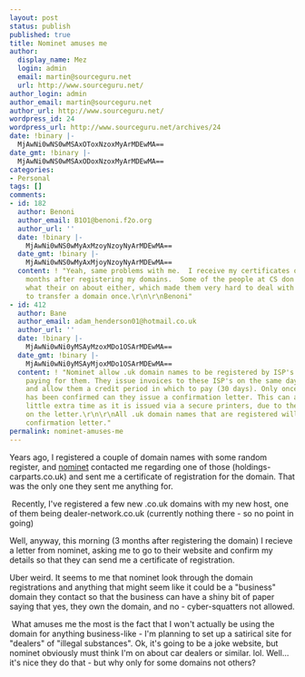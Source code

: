 ```yaml
---
layout: post
status: publish
published: true
title: Nominet amuses me
author:
  display_name: Mez
  login: admin
  email: martin@sourceguru.net
  url: http://www.sourceguru.net/
author_login: admin
author_email: martin@sourceguru.net
author_url: http://www.sourceguru.net/
wordpress_id: 24
wordpress_url: http://www.sourceguru.net/archives/24
date: !binary |-
  MjAwNi0wNS0wMSAxOToxNzoxMyArMDEwMA==
date_gmt: !binary |-
  MjAwNi0wNS0wMSAxODoxNzoxMyArMDEwMA==
categories:
- Personal
tags: []
comments:
- id: 182
  author: Benoni
  author_email: B1O1@benoni.f2o.org
  author_url: ''
  date: !binary |-
    MjAwNi0wNS0wMyAxMzoyNzoyNyArMDEwMA==
  date_gmt: !binary |-
    MjAwNi0wNS0wMyAxMjoyNzoyNyArMDEwMA==
  content: ! "Yeah, same problems with me.  I receive my certificates of registration
    months after registering my domains.  Some of the people at CS don't have a clue
    what their on about either, which made them very hard to deal with when I had
    to transfer a domain once.\r\n\r\nBenoni"
- id: 412
  author: Bane
  author_email: adam_henderson01@hotmail.co.uk
  author_url: ''
  date: !binary |-
    MjAwNi0wNi0yMSAyMzoxMDo1OSArMDEwMA==
  date_gmt: !binary |-
    MjAwNi0wNi0yMSAyMjoxMDo1OSArMDEwMA==
  content: ! "Nominet allow .uk domain names to be registered by ISP's without first
    paying for them. They issue invoices to these ISP's on the same day every month
    and allow them a credit period in which to pay (30 days). Only once the payment
    has been confirmed can they issue a confirmation letter. This can also take a
    little extra time as it is issued via a secure printers, due to the security code
    on the letter.\r\n\r\nAll .uk domain names that are registered will receive a
    confirmation letter."
permalink: nominet-amuses-me
---
```

<p>Years ago, I registered a couple of domain names with some random register, and <a href="http://www.nominet.org.uk/">nominet</a> contacted me regarding one of those (holdings-carparts.co.uk) and sent me a certificate of registration for the domain. That was the only one they sent me anything for.</p>
<p> Recently, I've registered a few new .co.uk domains with my new host, one of them being dealer-network.co.uk (currently nothing there - so no point in going)</p>
<p>Well, anyway, this morning (3 months after registering the domain) I recieve a letter from nominet, asking me to go to their website and confirm my details so that they can send me a certificate of registration.</p>
<p>Uber weird. It seems to me that nominet look through the domain registrations and anything that might seem like it could be a "business" domain they contact so that the business can have a shiny bit of paper saying that yes, they own the domain, and no - cyber-squatters not allowed.</p>
<p> What amuses me the most is the fact that I won't actually be using the domain for anything business-like - I'm planning to set up a satirical site for "dealers" of "illegal substances". Ok, it's going to be a joke website, but nominet obviously must think I'm on about car dealers or similar. lol. Well... it's nice they do that - but why only for some domains not others?</p>
